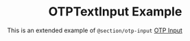 <h1 style="text-align: center;"> OTPTextInput Example</h1>

This is an extended example of `@section/otp-input` [OTP Input](https://github.com/section/otp-input)
